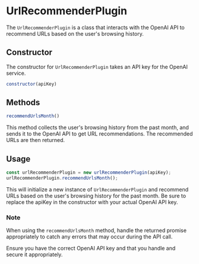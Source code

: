 # UrlRecommenderPlugin

The `UrlRecommenderPlugin` is a class that interacts with the OpenAI API to recommend URLs based on the user's browsing history. 

## Constructor

The constructor for `UrlRecommenderPlugin` takes an API key for the OpenAI service.

```javascript
constructor(apiKey)
```


## Methods

```javascript
recommendUrlsMonth()
```

This method collects the user's browsing history from the past month, and sends it to the OpenAI API to get URL recommendations. The recommended URLs are then returned.

## Usage

```javascript
const urlRecommenderPlugin = new urlRecommenderPlugin(apiKey);
urlRecommenderPlugin.recommendUrlsMonth();
```

This will initialize a new instance of `UrlRecommenderPlugin` and recommend URLs based on the user's browsing history for the past month. Be sure to replace the apiKey in the constructor with your actual OpenAI API key.

### Note

When using the `recommendUrlsMonth` method, handle the returned promise appropriately to catch any errors that may occur during the API call.

Ensure you have the correct OpenAI API key and that you handle and secure it appropriately.
